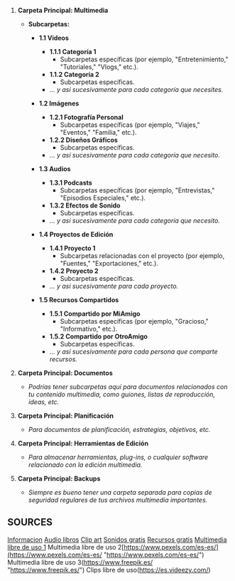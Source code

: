 1. **Carpeta Principal: Multimedia**
    
    - **Subcarpetas:**
        - **1.1 Videos**
            
            - **1.1.1 Categoría 1**
                - Subcarpetas específicas (por ejemplo, "Entretenimiento," "Tutoriales," "Vlogs," etc.).
            - **1.1.2 Categoría 2**
                - Subcarpetas específicas.
            - _... y así sucesivamente para cada categoría que necesites._
    
        - **1.2 Imágenes**
            
            - **1.2.1 Fotografía Personal**
                - Subcarpetas específicas (por ejemplo, "Viajes," "Eventos," "Familia," etc.).
            - **1.2.2 Diseños Gráficos**
                - Subcarpetas específicas.
            - _... y así sucesivamente para cada categoría que necesito._
    
        - **1.3 Audios**
            
            - **1.3.1 Podcasts**
                - Subcarpetas específicas (por ejemplo, "Entrevistas," "Episodios Especiales," etc.).
            - **1.3.2 Efectos de Sonido**
                - Subcarpetas específicas.
            - _... y así sucesivamente para cada categoría que necesito._
    
        - **1.4 Proyectos de Edición**
            
            - **1.4.1 Proyecto 1**
                - Subcarpetas relacionadas con el proyecto (por ejemplo, "Fuentes," "Exportaciones," etc.).
            - **1.4.2 Proyecto 2**
                - Subcarpetas específicas.
            - _... y así sucesivamente para cada proyecto._
        - **1.5 Recursos Compartidos**
            
            - **1.5.1 Compartido por MiAmigo**
                - Subcarpetas específicas (por ejemplo, "Gracioso," "Informativo," etc.).
            - **1.5.2 Compartido por OtroAmigo**
                - Subcarpetas específicas.
            - _... y así sucesivamente para cada persona que comparte recursos._
2. **Carpeta Principal: Documentos**
    
    - _Podrías tener subcarpetas aquí para documentos relacionados con tu contenido multimedia, como guiones, listas de reproducción, ideas, etc._
    
3. **Carpeta Principal: Planificación**
    
    - _Para documentos de planificación, estrategias, objetivos, etc._
    
4. **Carpeta Principal: Herramientas de Edición**
    
    - _Para almacenar herramientas, plug-ins, o cualquier software relacionado con la edición multimedia._
    
5. **Carpeta Principal: Backups**
    
    - _Siempre es bueno tener una carpeta separada para copias de seguridad regulares de tus archivos multimedia importantes._


## SOURCES
[Informacion](https://www.wikipedia.org/) 
[Audio libros](https://librivox.org/) 
[Clip art](https://openclipart.org/) 
[Sonidos gratis](https://www.freesound.org/)
[Recursos gratis](https://creativecommons.org/) 
[Multimedia libre de uso 1](https://pixabay.com/)
Multimedia libre de uso 2[https://www.pexels.com/es-es/](https://www.pexels.com/es-es/ "https://www.pexels.com/es-es/") 
Multimedia libre de uso 3(https://www.freepik.es/ "https://www.freepik.es/") 
Clips libre de uso(https://es.videezy.com/)